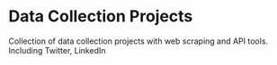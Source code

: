 # Data Collection Projects


Collection of data collection projects with web scraping and API tools. Including Twitter, LinkedIn
